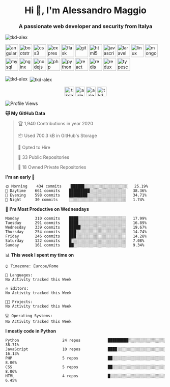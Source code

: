 <h1 align="center">Hi 👋, I'm Alessandro Maggio</h1>
<h3 align="center">A passionate web developer and security from Italya</h3>

<p align="left"> <img src="https://komarev.com/ghpvc/?username=tkd-alex" alt="tkd-alex" /> </p>

<p align="left"><img src="https://devicons.github.io/devicon/devicon.git/icons/angularjs/angularjs-original.svg" alt="angularjs" width="40" height="40"/> <img src="https://devicons.github.io/devicon/devicon.git/icons/bootstrap/bootstrap-plain.svg" alt="bootstrap" width="40" height="40"/> <img src="https://devicons.github.io/devicon/devicon.git/icons/css3/css3-original-wordmark.svg" alt="css3" width="40" height="40"/> <img src="https://devicons.github.io/devicon/devicon.git/icons/express/express-original-wordmark.svg" alt="express" width="40" height="40"/> <img src="https://www.vectorlogo.zone/logos/pocoo_flask/pocoo_flask-icon.svg" alt="flask" width="40" height="40"/> <img src="https://www.vectorlogo.zone/logos/git-scm/git-scm-icon.svg" alt="git" width="40" height="40"/> <img src="https://devicons.github.io/devicon/devicon.git/icons/html5/html5-original-wordmark.svg" alt="html5" width="40" height="40"/> <img src="https://devicons.github.io/devicon/devicon.git/icons/javascript/javascript-original.svg" alt="javascript" width="40" height="40"/> <img src="https://devicons.github.io/devicon/devicon.git/icons/laravel/laravel-plain-wordmark.svg" alt="laravel" width="40" height="40"/> <img src="https://devicons.github.io/devicon/devicon.git/icons/linux/linux-original.svg" alt="linux" width="40" height="40"/> <img src="https://devicons.github.io/devicon/devicon.git/icons/mongodb/mongodb-original-wordmark.svg" alt="mongodb" width="40" height="40"/> <img src="https://devicons.github.io/devicon/devicon.git/icons/mysql/mysql-original-wordmark.svg" alt="mysql" width="40" height="40"/> <img src="https://devicons.github.io/devicon/devicon.git/icons/nginx/nginx-original.svg" alt="nginx" width="40" height="40"/> <img src="https://devicons.github.io/devicon/devicon.git/icons/nodejs/nodejs-original-wordmark.svg" alt="nodejs" width="40" height="40"/> <img src="https://devicons.github.io/devicon/devicon.git/icons/php/php-original.svg" alt="php" width="40" height="40"/> <img src="https://devicons.github.io/devicon/devicon.git/icons/python/python-original.svg" alt="python" width="40" height="40"/> <img src="https://devicons.github.io/devicon/devicon.git/icons/react/react-original-wordmark.svg" alt="react" width="40" height="40"/> <img src="https://devicons.github.io/devicon/devicon.git/icons/redis/redis-original-wordmark.svg" alt="redis" width="40" height="40"/> <img src="https://devicons.github.io/devicon/devicon.git/icons/redux/redux-original.svg" alt="redux" width="40" height="40"/> <img src="https://devicons.github.io/devicon/devicon.git/icons/typescript/typescript-original.svg" alt="typescript" width="40" height="40"/></p>

<p><img align="left" src="https://github-readme-stats.vercel.app/api/top-langs/?username=tkd-alex&layout=compact" alt="tkd-alex" /></p>

<p>&nbsp;<img align="center" src="https://github-readme-stats.vercel.app/api?username=tkd-alex&show_icons=true&count_private=true" alt="tkd-alex" /></p>

<p align="center">
<a href="https://twitter.com/tkdaxel" target="blank"><img align="center" src="https://cdn.jsdelivr.net/npm/simple-icons@3.0.1/icons/twitter.svg" alt="tkdaxel" height="30" width="30" /></a>
<a href="https://linkedin.com/in/aalessandromaggio" target="blank"><img align="center" src="https://cdn.jsdelivr.net/npm/simple-icons@3.0.1/icons/linkedin.svg" alt="aalessandromaggio" height="30" width="30" /></a>
<a href="https://fb.com/aalessandromaggio" target="blank"><img align="center" src="https://cdn.jsdelivr.net/npm/simple-icons@3.0.1/icons/facebook.svg" alt="aalessandromaggio" height="30" width="30" /></a>
<a href="https://instagram.com/tkd_alex" target="blank"><img align="center" src="https://cdn.jsdelivr.net/npm/simple-icons@3.0.1/icons/instagram.svg" alt="tkd_alex" height="30" width="30" /></a>
</p>

<!--START_SECTION:waka-->
![Profile Views](http://img.shields.io/badge/Profile%20Views-0-blue)

**🐱 My GitHub Data** 

> 🏆 1,940 Contributions in year 2020
 > 
> 📦 Used 700.3 kB in GitHub's Storage 
 > 
> 💼 Opted to Hire
 > 
> 📜 33 Public Repositories 
 > 
> 🔑 18 Owned Private Repositories 

**I'm an early 🐤** 

```text
🌞 Morning    434 commits    ██████░░░░░░░░░░░░░░░░░░░   25.19% 
🌆 Daytime    661 commits    █████████░░░░░░░░░░░░░░░░   38.36% 
🌃 Evening    598 commits    ████████░░░░░░░░░░░░░░░░░   34.71% 
🌙 Night      30 commits     ░░░░░░░░░░░░░░░░░░░░░░░░░   1.74%

```
📅 **I'm Most Productive on Wednesdays** 

```text
Monday       310 commits    ████░░░░░░░░░░░░░░░░░░░░░   17.99% 
Tuesday      291 commits    ████░░░░░░░░░░░░░░░░░░░░░   16.89% 
Wednesday    339 commits    █████░░░░░░░░░░░░░░░░░░░░   19.67% 
Thursday     254 commits    ███░░░░░░░░░░░░░░░░░░░░░░   14.74% 
Friday       246 commits    ███░░░░░░░░░░░░░░░░░░░░░░   14.28% 
Saturday     122 commits    █░░░░░░░░░░░░░░░░░░░░░░░░   7.08% 
Sunday       161 commits    ██░░░░░░░░░░░░░░░░░░░░░░░   9.34%

```


📊 **This week I spent my time on** 

```text
⌚︎ Timezone: Europe/Rome

💬 Languages: 
No Activity tracked this Week

🔥 Editors: 
No Activity tracked this Week

🐱‍💻 Projects: 
No Activity tracked this Week

💻 Operating Systems: 
No Activity tracked this Week

```

**I mostly code in Python** 

```text
Python                   24 repos            █████████░░░░░░░░░░░░░░░░   38.71% 
JavaScript               10 repos            ████░░░░░░░░░░░░░░░░░░░░░   16.13% 
PHP                      5 repos             ██░░░░░░░░░░░░░░░░░░░░░░░   8.06% 
CSS                      5 repos             ██░░░░░░░░░░░░░░░░░░░░░░░   8.06% 
HTML                     4 repos             █░░░░░░░░░░░░░░░░░░░░░░░░   6.45%

```



<!--END_SECTION:waka-->

